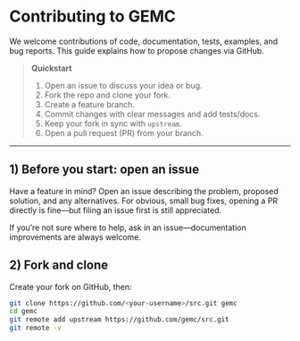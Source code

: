 # Contributing to GEMC

We welcome contributions of code, documentation, tests, examples, and bug reports. This guide explains how to propose changes via GitHub.

> **Quickstart**
> 1. Open an issue to discuss your idea or bug.
> 2. Fork the repo and clone your fork.
> 3. Create a feature branch.
> 4. Commit changes with clear messages and add tests/docs.
> 5. Keep your fork in sync with `upstream`.
> 6. Open a pull request (PR) from your branch.

---

## 1) Before you start: open an issue
Have a feature in mind? Open an issue describing the problem, proposed solution, and any alternatives. For obvious, small bug fixes, opening a PR directly is fine—but filing an issue first is still appreciated.

If you’re not sure where to help, ask in an issue—documentation improvements are always welcome.

## 2) Fork and clone

Create your fork on GitHub, then:

```bash
git clone https://github.com/<your-username>/src.git gemc
cd gemc
git remote add upstream https://github.com/gemc/src.git
git remote -v

